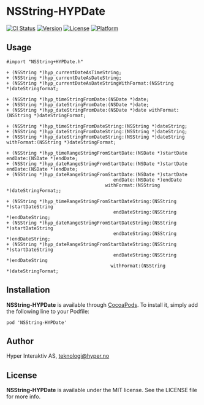 # NSString-HYPDate

[![CI Status](http://img.shields.io/travis/hyperoslo/NSString-HYPDate.svg?style=flat)](https://travis-ci.org/hyperoslo/NSString-HYPDate)
[![Version](https://img.shields.io/cocoapods/v/NSString-HYPDate.svg?style=flat)](http://cocoadocs.org/docsets/NSString-HYPDate)
[![License](https://img.shields.io/cocoapods/l/NSString-HYPDate.svg?style=flat)](http://cocoadocs.org/docsets/NSString-HYPDate)
[![Platform](https://img.shields.io/cocoapods/p/NSString-HYPDate.svg?style=flat)](http://cocoadocs.org/docsets/NSString-HYPDate)

## Usage

```objc
#import "NSString+HYPDate.h"

+ (NSString *)hyp_currentDateAsTimeString;
+ (NSString *)hyp_currentDateAsDateString;
+ (NSString *)hyp_currentDateAsDateStringWithFormat:(NSString *)dateStringformat;

+ (NSString *)hyp_timeStringFromDate:(NSDate *)date;
+ (NSString *)hyp_dateStringFromDate:(NSDate *)date;
+ (NSString *)hyp_dateStringFromDate:(NSDate *)date withFormat:(NSString *)dateStringFormat;

+ (NSString *)hyp_timeStringFromDateString:(NSString *)dateString;
+ (NSString *)hyp_dateStringFromDateString:(NSString *)dateString;
+ (NSString *)hyp_dateStringFromDateString:(NSString *)dateString withFormat:(NSString *)dateStringFormat;

+ (NSString *)hyp_timeRangeStringFromStartDate:(NSDate *)startDate endDate:(NSDate *)endDate;
+ (NSString *)hyp_dateRangeStringFromStartDate:(NSDate *)startDate endDate:(NSDate *)endDate;
+ (NSString *)hyp_dateRangeStringFromStartDate:(NSDate *)startDate
                                       endDate:(NSDate *)endDate
                                    withFormat:(NSString *)dateStringFormat;;

+ (NSString *)hyp_timeRangeStringFromStartDateString:(NSString *)startDateString
                                       endDateString:(NSString *)endDateString;
+ (NSString *)hyp_dateRangeStringFromStartDateString:(NSString *)startDateString
                                       endDateString:(NSString *)endDateString;
+ (NSString *)hyp_dateRangeStringFromStartDateString:(NSString *)startDateString
                                       endDateString:(NSString *)endDateString
                                      withFormat:(NSString *)dateStringFormat;
```

## Installation

**NSString-HYPDate** is available through [CocoaPods](http://cocoapods.org). To install
it, simply add the following line to your Podfile:

`pod 'NSString-HYPDate'`

## Author

Hyper Interaktiv AS, teknologi@hyper.no

## License

**NSString-HYPDate** is available under the MIT license. See the LICENSE file for more info.
